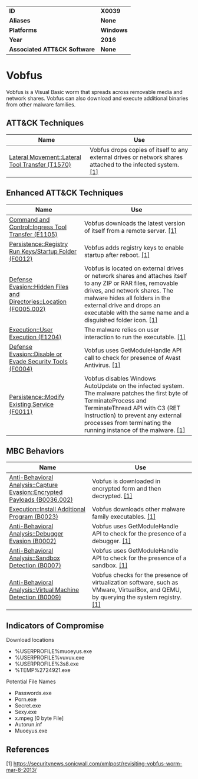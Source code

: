 
<table>
<tr>
<td><b>ID</b></td>
<td><b>X0039</b></td>
</tr>
<tr>
<td><b>Aliases</b></td>
<td><b>None</b></td>
</tr>
<tr>
<td><b>Platforms</b></td>
<td><b>Windows</b></td>
</tr>
<tr>
<td><b>Year</b></td>
<td><b>2016</b></td>
</tr>
<tr>
<td><b>Associated ATT&CK Software</b></td>
<td><b>None</b></td>
</tr>
</table>


# Vobfus

Vobfus is a Visual Basic worm that spreads across removable media and network shares. Vobfus can also download and execute additional binaries from other malware families.

## ATT&CK Techniques

|Name|Use|
|---|---|
|[Lateral Movement::Lateral Tool Transfer (T1570)](https://attack.mitre.org/techniques/T1570/)|Vobfus drops copies of itself to any external drives or network shares attached to the infected system.  [[1]](#1)|

## Enhanced ATT&CK Techniques

|Name|Use|
|---|---|
|[Command and Control::Ingress Tool Transfer (E1105)](../command-and-control/ingress-tool-transfer.md)|Vobfus downloads the latest version of itself from a remote server.  [[1]](#1)|
|[Persistence::Registry Run Keys/Startup Folder (F0012)](../persistence/registry-run-keys-startup-folder.md)|Vobfus adds registry keys to enable startup after reboot. [[1]](#1)|
|[Defense Evasion::Hidden Files and Directories::Location (F0005.002)](../defense-evasion/hidden-files-and-directories.md)|Vobfus is located on external drives or network shares and attaches itself to any ZIP or RAR files, removable drives, and network shares. The malware hides all folders in the external drive and drops an executable with the same name and a disguished folder icon. [[1]](#1)|
|[Execution::User Execution (E1204)](../execution/user-execution.md)|The malware relies on user interaction to run the executable. [[1]](#1)|
|[Defense Evasion::Disable or Evade Security Tools (F0004)](../defense-evasion/disable-or-evade-security-tools.md)|Vobfus uses GetModuleHandle API call to check for presence of Avast Antivirus. [[1]](#1)|
|[Persistence::Modify Existing Service (F0011)](../persistence/modify-existing-service.md)|Vobfus disables Windows AutoUpdate on the infected system. The malware patches the first byte of TerminateProcess and TerminateThread API with C3 (RET Instruction) to prevent any external processes from terminating the running instance of the malware. [[1]](#1)|

## MBC Behaviors

|Name|Use|
|---|---|
|[Anti-Behavioral Analysis::Capture Evasion::Encrypted Payloads (B0036.002)](../anti-behavioral-analysis/capture-evasion.md)|Vobfus is downloaded in encrypted form and then decrypted.  [[1]](#1)|
|[Execution::Install Additional Program (B0023)](../execution/install-additional-program.md)|Vobfus downloads other malware family executables. [[1]](#1)|
|[Anti-Behavioral Analysis::Debugger Evasion (B0002)](../anti-behavioral-analysis/debugger-evasion.md)|Vobfus uses GetModuleHandle API to check for the presence of a debugger. [[1]](#1)|
|[Anti-Behavioral Analysis::Sandbox Detection (B0007)](../anti-behavioral-analysis/sandbox-detection.md)|Vobfus uses GetModuleHandle API to check for the presence of a sandbox. [[1]](#1)|
|[Anti-Behavioral Analysis::Virtual Machine Detection (B0009)](../anti-behavioral-analysis/virtual-machine-detection.md)|Vobfus checks for the presence of virtualization software, such as VMware, VirtualBox, and QEMU, by querying the system registry. [[1]](#1)|

## Indicators of Compromise

Download locations
- %USERPROFILE%muoeyus.exe
- %USERPROFILE%vuvuv.exe
- %USERPROFILE%3s8.exe
- %TEMP%2724921.exe

Potential File Names
- Passwords.exe
- Porn.exe
- Secret.exe
- Sexy.exe
- x.mpeg [0 byte File]
- Autorun.inf
- Muoeyus.exe

## References

<a name="1">[1]</a> https://securitynews.sonicwall.com/xmlpost/revisiting-vobfus-worm-mar-8-2013/


